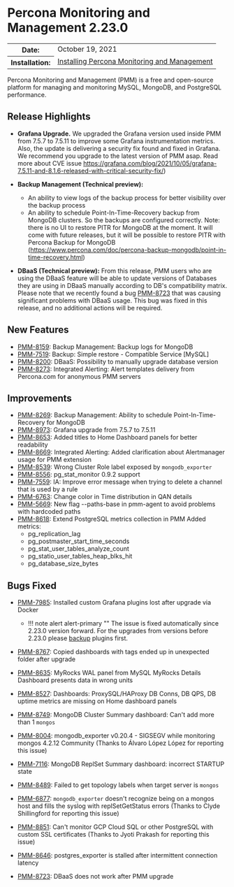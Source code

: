 # Percona Monitoring and Management 2.23.0

<table class="docutils field-list" frame="void" rules="none">
  <colgroup>
    <col class="field-name">
    <col class="field-body">
  </colgroup>
  <tbody valign="top">
    <tr class="field-odd field">
      <th class="field-name">Date:</th>
      <td class="field-body">October 19, 2021</td>
    </tr>
    <tr class="field-even field">
      <th class="field-name">Installation:</th>
      <td class="field-body">
        <a class="reference external" href="https://www.percona.com/software/pmm/quickstart">Installing Percona Monitoring and Management</a></td>
    </tr>
  </tbody>
</table>

Percona Monitoring and Management (PMM) is a free and open-source platform for managing and monitoring MySQL, MongoDB, and PostgreSQL performance.

## Release Highlights

- **Grafana Upgrade.** We upgraded the Grafana version used inside PMM from 7.5.7 to 7.5.11 to improve some Grafana instrumentation metrics. Also, the update is delivering a security fix found and fixed in Grafana. We recommend you upgrade to the latest version of PMM asap. Read more about CVE issue https://grafana.com/blog/2021/10/05/grafana-7.5.11-and-8.1.6-released-with-critical-security-fix/) 


- **Backup Management (Technical preview):** 
  - An ability to view logs of the backup process for better visibility over the backup process 
  -  An ability to schedule Point-In-Time-Recovery backup from MongoDB clusters. So the backups are configured correctly. Note: there is no UI  to restore PITR for MongoDB at the moment. It will come with future releases, but it will be possible to restore PITR with Percona Backup for MongoDB (https://www.percona.com/doc/percona-backup-mongodb/point-in-time-recovery.html)

- **DBaaS (Technical preview):**  From this release, PMM users who are using the DBaaS feature will be able to update versions of Databases they are using in DBaaS manually according to DB's compatibility matrix. 
Please note that we recently found a bug [PMM-8723](#bugs-fixed) that was causing significant problems with DBaaS usage. This bug was fixed in this release, and no additional actions will be required.     





## New Features

- [PMM-8159](https://jira.percona.com/browse/PMM-8159): Backup Management: Backup logs for MongoDB
- [PMM-7519](https://jira.percona.com/browse/PMM-7519): Backup: Simple restore - Compatible Service [MySQL]
- [PMM-8200](https://jira.percona.com/browse/PMM-8200): DBaaS: Possibility to manually upgrade database version
- [PMM-8273](https://jira.percona.com/browse/PMM-8273): Integrated Alerting: Alert templates delivery from Percona.com for anonymous PMM servers

## Improvements

- [PMM-8269](https://jira.percona.com/browse/PMM-8269): Backup Management: Ability to schedule Point-In-Time-Recovery for MongoDB
- [PMM-8973](https://jira.percona.com/browse/PMM-8973): Grafana upgrade from 7.5.7 to 7.5.11
- [PMM-8653](https://jira.percona.com/browse/PMM-8653): Added titles to Home Dashboard panels for better readability
- [PMM-8669](https://jira.percona.com/browse/PMM-8669): Integrated Alerting: Added clarification about Alertmanager usage for PMM extension
- [PMM-8539](https://jira.percona.com/browse/PMM-8539): Wrong Cluster Role label exposed by `mongodb_exporter`
- [PMM-8556](https://jira.percona.com/browse/PMM-8556): pg_stat_monitor 0.9.2 support
- [PMM-7559](https://jira.percona.com/browse/PMM-7559): IA: Improve error message when trying to delete a channel that is used by a rule
- [PMM-6763](https://jira.percona.com/browse/PMM-6763): Change color in Time distribution in QAN details
- [PMM-5669](https://jira.percona.com/browse/PMM-5669): New flag --paths-base in pmm-agent to avoid problems with hardcoded paths
- [PMM-8618](https://jira.percona.com/browse/PMM-8618): Extend PostgreSQL metrics collection in PMM Added metrics:
    * pg_replication_lag
    * pg_postmaster_start_time_seconds
    * pg_stat_user_tables_analyze_count
    * pg_statio_user_tables_heap_blks_hit
    * pg_database_size_bytes

## Bugs Fixed

- [PMM-7985](https://jira.percona.com/browse/PMM-7985): Installed custom Grafana plugins lost after upgrade via Docker
    * !!! note alert alert-primary ""
        The issue is fixed automatically since 2.23.0 version forward. For the upgrades from versions before 2.23.0 please [backup](../setting-up/server/docker.md#backup) plugins first.
    
- [PMM-8767](https://jira.percona.com/browse/PMM-8767): Copied dashboards with tags ended up in unexpected folder after upgrade
- [PMM-8635](https://jira.percona.com/browse/PMM-8635): MyRocks WAL panel from MySQL MyRocks Details Dashboard presents data in wrong units
- [PMM-8527](https://jira.percona.com/browse/PMM-8527): Dashboards: ProxySQL/HAProxy DB Conns, DB QPS, DB uptime metrics are missing on Home dashboard panels
- [PMM-8749](https://jira.percona.com/browse/PMM-8749): MongoDB Cluster Summary dashboard: Can't add more than 1 `mongos`
- [PMM-8004](https://jira.percona.com/browse/PMM-8004): mongodb_exporter v0.20.4 - SIGSEGV while monitoring mongos 4.2.12 Community (Thanks to Álvaro López López for reporting this issue)
- [PMM-7116](https://jira.percona.com/browse/PMM-7116): MongoDB ReplSet Summary dashboard: incorrect STARTUP state
- [PMM-8489](https://jira.percona.com/browse/PMM-8489): Failed to get topology labels when target server is `mongos`
- [PMM-6877](https://jira.percona.com/browse/PMM-6877): `mongodb_exporter` doesn't recognize being on a mongos host and fills the syslog with replSetGetStatus errors (Thanks to Clyde Shillingford for reporting this issue)
- [PMM-8851](https://jira.percona.com/browse/PMM-8851): Can't monitor GCP Cloud SQL or other PostgreSQL with custom SSL certificates (Thanks to Jyoti Prakash for reporting this issue)
- [PMM-8646](https://jira.percona.com/browse/PMM-8646): postgres_exporter is stalled after intermittent connection latency
- [PMM-8723](https://jira.percona.com/browse/PMM-8723): DBaaS does not work after PMM upgrade
